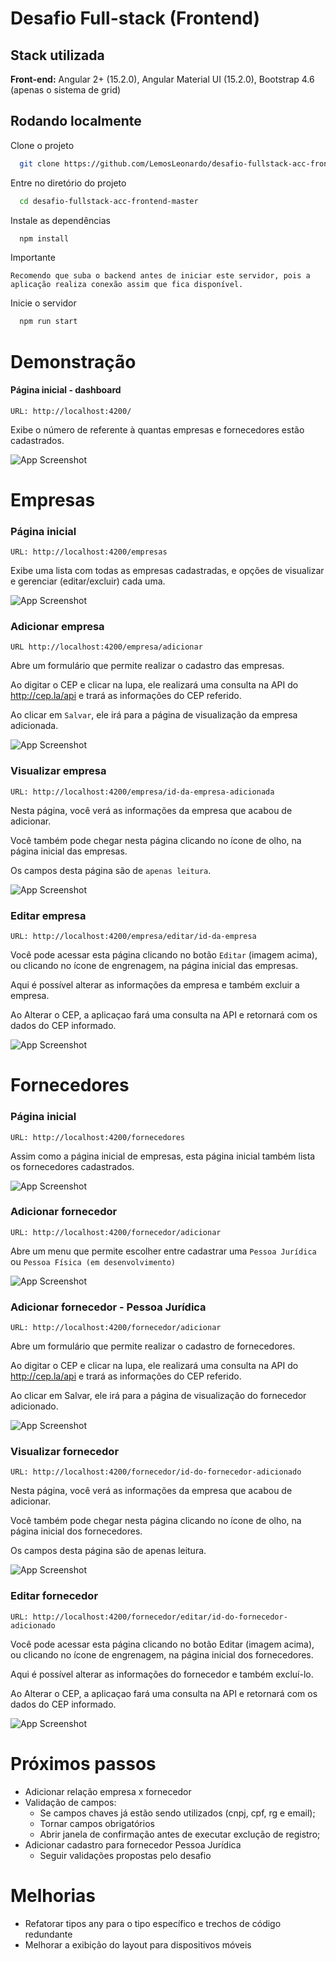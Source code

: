 
# Desafio Full-stack (Frontend)



## Stack utilizada

**Front-end:** Angular 2+ (15.2.0), Angular Material UI (15.2.0), Bootstrap 4.6 (apenas o sistema de grid)


## Rodando localmente

Clone o projeto

```bash
  git clone https://github.com/LemosLeonardo/desafio-fullstack-acc-frontend
```

Entre no diretório do projeto

```bash
  cd desafio-fullstack-acc-frontend-master
```

Instale as dependências

```bash
  npm install
```

Importante
```
Recomendo que suba o backend antes de iniciar este servidor, pois a aplicação realiza conexão assim que fica disponível.
```

Inicie o servidor

```bash
  npm run start
```


# Demonstração

#### Página inicial - dashboard
```
URL: http://localhost:4200/
```

Exibe o número de referente à quantas empresas e fornecedores estão cadastrados.

![App Screenshot](https://github.com/LemosLeonardo/desafio-fullstack-acc-frontend/blob/master/src/images/dashboard.png?raw=true)

# Empresas
### Página inicial
```
URL: http://localhost:4200/empresas
```
Exibe uma lista com todas as empresas cadastradas, e opções de visualizar e gerenciar (editar/excluir) cada uma.

![App Screenshot](https://github.com/LemosLeonardo/desafio-fullstack-acc-frontend/blob/master/src/images/empresas-lista.png?raw=true)

### Adicionar empresa
```
URL http://localhost:4200/empresa/adicionar
```
Abre um formulário que permite realizar o cadastro das empresas.

Ao digitar o CEP e clicar na lupa, ele realizará uma consulta na API do http://cep.la/api e trará as informações do CEP referido.

Ao clicar em ``Salvar``, ele irá para a página de visualização da empresa adicionada.

![App Screenshot](https://github.com/LemosLeonardo/desafio-fullstack-acc-frontend/blob/master/src/images/empresa-adicionar.png?raw=true)

### Visualizar empresa
```
URL: http://localhost:4200/empresa/id-da-empresa-adicionada
```
Nesta página, você verá as informações da empresa que acabou de adicionar.

Você também pode chegar nesta página clicando no ícone de olho, na página inicial das empresas.  

Os campos desta página são de ``apenas leitura``.

![App Screenshot](https://github.com/LemosLeonardo/desafio-fullstack-acc-frontend/blob/master/src/images/empresas-visualizar.png?raw=true)

### Editar empresa
```
URL: http://localhost:4200/empresa/editar/id-da-empresa
```

Você pode acessar esta página clicando no botão ``Editar`` (imagem acima), ou clicando no ícone de engrenagem, na página inicial das empresas.

Aqui é possível alterar as informações da empresa e também excluir a empresa.

Ao Alterar o CEP, a aplicaçao fará uma consulta na API e retornará com os dados do CEP informado.

![App Screenshot](https://github.com/LemosLeonardo/desafio-fullstack-acc-frontend/blob/master/src/images/empresas-editar-deletar.png?raw=true)


# Fornecedores
### Página inicial
```
URL: http://localhost:4200/fornecedores
```
Assim como a página inicial de empresas, esta página inicial também lista os fornecedores cadastrados.

![App Screenshot](https://github.com/LemosLeonardo/desafio-fullstack-acc-frontend/blob/master/src/images/fornecedores-lista.png?raw=true)

### Adicionar fornecedor
```
URL: http://localhost:4200/fornecedor/adicionar
```
Abre um menu que permite escolher entre cadastrar uma ``Pessoa Jurídica`` ou ``Pessoa Física (em desenvolvimento)``

![App Screenshot](https://github.com/LemosLeonardo/desafio-fullstack-acc-frontend/blob/master/src/images/fornecedores-adicionar.png?raw=true)



### Adicionar fornecedor - Pessoa Jurídica
```
URL: http://localhost:4200/fornecedor/adicionar
```
Abre um formulário que permite realizar o cadastro de fornecedores.

Ao digitar o CEP e clicar na lupa, ele realizará uma consulta na API do http://cep.la/api e trará as informações do CEP referido.

Ao clicar em Salvar, ele irá para a página de visualização do fornecedor adicionado.

![App Screenshot](https://github.com/LemosLeonardo/desafio-fullstack-acc-frontend/blob/master/src/images/fornecedores-lista.png?raw=true)

### Visualizar fornecedor
```
URL: http://localhost:4200/fornecedor/id-do-fornecedor-adicionado
```
Nesta página, você verá as informações da empresa que acabou de adicionar.

Você também pode chegar nesta página clicando no ícone de olho, na página inicial dos fornecedores.

Os campos desta página são de apenas leitura.

![App Screenshot](https://github.com/LemosLeonardo/desafio-fullstack-acc-frontend/blob/master/src/images/fornecedores-visualizar-pj.png?raw=true)

### Editar fornecedor
```
URL: http://localhost:4200/fornecedor/editar/id-do-fornecedor-adicionado
```
Você pode acessar esta página clicando no botão Editar (imagem acima), ou clicando no ícone de engrenagem, na página inicial dos fornecedores.

Aqui é possível alterar as informações do fornecedor e também excluí-lo.

Ao Alterar o CEP, a aplicaçao fará uma consulta na API e retornará com os dados do CEP informado.

![App Screenshot](https://github.com/LemosLeonardo/desafio-fullstack-acc-frontend/blob/master/src/images/fornecedores-editar-deletar-pj.png?raw=true)


# Próximos passos

- Adicionar relação empresa x fornecedor
- Validação de campos:
    - Se campos chaves já estão sendo utilizados (cnpj, cpf, rg e email);
    - Tornar campos obrigatórios
    - Abrir janela de confirmação antes de executar exclução de registro;
- Adicionar cadastro para fornecedor Pessoa Jurídica
    - Seguir validações propostas pelo desafio

# Melhorias
- Refatorar tipos any para o tipo específico e trechos de código redundante
- Melhorar a exibição do layout para dispositivos móveis
